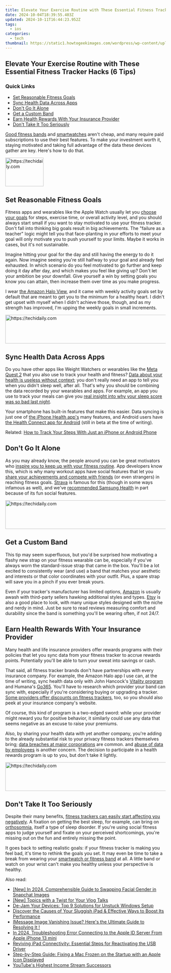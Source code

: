 ```yaml
---
title: Elevate Your Exercise Routine with These Essential Fitness Tracker Hacks (6 Tips)
date: 2024-10-04T18:39:55.403Z
updated: 2024-10-11T16:44:23.952Z
tags:
  - ios
categories:
  - tech
thumbnail: https://static1.howtogeekimages.com/wordpress/wp-content/uploads/2023/04/halo-view.jpg
---
```


## Elevate Your Exercise Routine with These Essential Fitness Tracker Hacks (6 Tips)

### Quick Links

* [Set Reasonable Fitness Goals](https://android-location-track.techidaily.com/in-2024-ways-to-stop-parent-tracking-your-samsung-galaxy-a05-drfone-by-drfone-virtual-android/)
* [Sync Health Data Across Apps](https://some-skills.techidaily.com/updated-unleash-the-full-potential-of-your-live-streams-using-onestream/)
* [Don't Go It Alone](https://article-helps.techidaily.com/updated-in-2024-top-power-supplies-for-black-gopro-hero5-cameras-authentic-and-imposters/)
* [Get a Custom Band](https://ios-unlock.techidaily.com/in-2024-learn-how-to-lock-stolen-your-apple-iphone-14-plus-properly-by-drfone-ios/)
* [Earn Health Rewards With Your Insurance Provider](https://some-knowledge.techidaily.com/updated-gradient-goes-night-premieres-trick/)
* [Don't Take It Too Seriously](https://instagram-videos.techidaily.com/quantifying-igtv-engagement-and-outreach-for-2024/)

[Good fitness bands](https://some-techniques.techidaily.com/new-health-advocacy-through-strategic-social-media-plays/) and [smartwatches](https://pokemon-go-android.techidaily.com/can-i-use-itools-gpx-file-to-catch-the-rare-pokemon-on-poco-f5-5g-drfone-by-drfone-virtual-android/) aren't cheap, and many require paid subscriptions to use their best features. To make your investment worth it, staying motivated and taking full advantage of the data these devices gather are key. Here's how to do that.

<!-- affiliate ads begin -->
<a href="https://bluetties.sjv.io/c/5597632/2141688/17094" target="_top" id="2141688">
  <img src="//a.impactradius-go.com/display-ad/17094-2141688" border="0" alt="https://techidaily.com" width="120" height="90"/>
</a>
<img height="0" width="0" src="https://bluetties.sjv.io/i/5597632/2141688/17094" style="position:absolute;visibility:hidden;" border="0" />
<!-- affiliate ads end -->

##  Set Reasonable Fitness Goals

 Fitness apps and wearables like the Apple Watch usually let you [choose your goals](https://extra-tips.techidaily.com/edge-and-elegance-in-figure-skating/) for steps, exercise time, or overall activity level, and you should always start small if you want to stay motivated to use your fitness tracker. Don't fall into thinking big goals result in big achievements. The "failure as a teacher" logic might tell you that face-planting in your efforts to meet your goal will only motivate you to push yourself to your limits. Maybe it works in cases, but it's not sustainable.

 Imagine hitting your goal for the day and still having the energy to do it again. Now imagine seeing you're still halfway to your goal and already feel exhausted. In which scenario do you feel motivated to go further and keep doing it day after day, and which makes you feel like giving up? Don't let your ambition be your downfall. Give yourself a win by setting goals you know you can attain, then increase them over time as you make progress.

 I wear [the Amazon Halo View](https://article-posts.techidaily.com/2024-approved-exploring-updates-to-sonys-s6500-model/), and it came with weekly activity goals set by default that are meant to get you to the minimum for a healthy heart. I didn't get upset with myself when I didn't achieve those, though, and as my strength has improved, I'm upping the weekly goals in small increments.

<!-- affiliate ads begin -->
<a href="https://bluettius.sjv.io/c/5597632/2139115/17108" target="_top" id="2139115">
  <img src="//a.impactradius-go.com/display-ad/17108-2139115" border="0" alt="https://techidaily.com" width="728" height="90"/>
</a>
<img height="0" width="0" src="https://bluettius.sjv.io/i/5597632/2139115/17108" style="position:absolute;visibility:hidden;" border="0" />
<!-- affiliate ads end -->

##  Sync Health Data Across Apps

 Do you have other apps like Weight Watchers or wearables like the [Meta Quest 2](https://www.amazon.com/Oculus-Quest-Advanced-All-One-Virtual/dp/B099VMT8VZ?tag=htg-v2-268mj3i-20&ascsubtag=UUhtgUeUpU204606&asc%5Frefurl=https%3A%2F%2Fwww.howtogeek.com%2F830528%2Ftips-to-get-the-most-out-of-your-fitness-tracker%2F&asc%5Fcampaign=Evergreen) that you also use to track your health and fitness? [Data about your health is useless without context](https://youtube-lab.techidaily.com/ed-2024-approved-dodging-doubts-a-guide-to-vloggings-most-common-anxieties/); you don't really need an app to tell you when you didn't sleep well, after all. That's why you should be combining the data recorded by your wearables and apps. For example, an app you use to track your meals can give you [real insight into why your sleep score was so bad last night](https://digital-screen-recording.techidaily.com/updated-in-2024-navigating-overwatch-audio-capture-settings/).

 Your smartphone has built-in features that make this easier. Data syncing is just one of [the iPhone Health app's](https://extra-tips.techidaily.com/metaverse-giggles-galore-ingenious-ways-to-craft-memes/) many features, and Android users have [the Health Connect app for Android](https://some-guidance.techidaily.com/new-tune-up-the-mundane-how-to-add-custom-ringtones-and-sounds-for-a-unique-auditory-experience-on-android/) (still in beta at the time of writing).

Related: [How to Track Your Steps With Just an iPhone or Android Phone](https://fox-info.techidaily.com/updated-in-2024-unveiling-time-lapse-techniques-for-samsung-enthusiasts/) 

##  Don't Go It Alone

 As you may already know, the people around you can be great motivators who [inspire you to keep up with your fitness routine](https://sim-unlock.techidaily.com/in-2024-how-to-check-if-your-oppo-is-unlocked-by-drfone-android/). App developers know this, which is why many workout apps have social features that let you [share your achievements and compete with friends](https://some-techniques.techidaily.com/in-2024-full-spectrum-analysis-exploring-the-depths-of-bublcam-360/) (or even strangers) in reaching fitness goals. [Strava](https://www.strava.com/) is famous for this (though in some ways infamous as well), and we've [recommended Samsung Health](https://facebook-video-footage.techidaily.com/new-2024-approved-10-common-vlogging-fears-and-how-to-beat-them/) in part because of its fun social features.

<!-- affiliate ads begin -->
<a href="https://aligracehair.sjv.io/c/5597632/2087253/19272" target="_top" id="2087253">
  <img src="//a.impactradius-go.com/display-ad/19272-2087253" border="0" alt="https://techidaily.com" width="728" height="90"/>
</a>
<img height="0" width="0" src="https://aligracehair.sjv.io/i/5597632/2087253/19272" style="position:absolute;visibility:hidden;" border="0" />
<!-- affiliate ads end -->

##  Get a Custom Band

 This tip may seem superfluous, but you'd be surprised how motivating a flashy new strap on your fitness wearable can be, especially if you've always worn the standard-issue strap that came in the box. You'll be a lot excited to consistently wear (and use) a band that matches your aesthetic and interests or that color coordinates with your outfit. Plus, a spare strap will save you in a pinch if you ever break yours.

 Even if your tracker's manufacturer has limited options, [Amazon](https://www.amazon.com/?tag=htg-v2-268mj3i-20&ascsubtag=UUhtgUeUpU204606&asc%5Frefurl=https%3A%2F%2Fwww.howtogeek.com%2F830528%2Ftips-to-get-the-most-out-of-your-fitness-tracker%2F&asc%5Fcampaign=Evergreen) is usually awash with third-party sellers hawking additional styles and types. [Etsy](https://www.etsy.com/) is also a good place to look, with many unique styles designed with the niche and nerdy in mind. Just be sure to read reviews measuring comfort and durability since the band is something you'll be wearing often, if not 24/7.

##  Earn Health Rewards With Your Insurance Provider

 Many health and life insurance providers offer rewards programs with their policies that let you sync data from your fitness tracker to accrue rewards points. Potentially you'll be able to turn your sweat into savings or cash.

 That said, all fitness tracker brands don't have partnerships with every insurance company. For example, the Amazon Halo app I use can, at the time of writing, sync health data only with John Hancock's [Vitality program](https://www.johnhancock.com/life-insurance/vitality-program.html) and Humana's [Go365](https://www.humana.com/manage-your-health/achieving-health-goals/go-365). You'll have to research which provider your band can sync with, especially if you're considering buying or upgrading a tracker. [Some providers offer discounts on fitness trackers](https://instagram-clips.techidaily.com/making-windows-11-work-fixing-elan-input-glitches/), too, so you should also peek at your insurance company's website.

 Of course, this kind of program is a two-edged sword: while your provider might reward you for positive behavior, it similarly could use any data that seems negative as an excuse to raise your premiums.

 Also, by sharing your health data with yet another company, you're adding to the already substantial risk to your privacy fitness trackers themselves bring; [data breaches at major corporations](https://ios-unlock.techidaily.com/complete-fixes-to-solve-iphone-15-pro-randomly-asking-for-apple-id-password-by-drfone-ios/) are common. and [abuse of data by employees](https://location-social.techidaily.com/how-to-changeadd-location-filters-on-snapchat-for-your-nokia-c110-drfone-by-drfone-virtual-android/) is another concern. The decision to participate in a health rewards program is up to you, but don't take it lightly.

<!-- affiliate ads begin -->
<a href="https://appsumo.8odi.net/c/5597632/2144273/7443" target="_top" id="2144273">
  <img src="//a.impactradius-go.com/display-ad/7443-2144273" border="0" alt="https://techidaily.com" width="728" height="90"/>
</a>
<img height="0" width="0" src="https://appsumo.8odi.net/i/5597632/2144273/7443" style="position:absolute;visibility:hidden;" border="0" />
<!-- affiliate ads end -->

##  Don't Take It Too Seriously

 Despite their many benefits, [fitness trackers can easily start affecting you negatively](https://www.lifesavvy.com/108524/your-fitness-tracker-might-be-harming-your-mental-health/). A fixation on getting the best sleep, for example, can bring on [orthosomnia](https://www.health.com/condition/sleep/what-is-orthosomnia), itself a type of sleep disorder. If you're using social fitness apps to judge yourself and fixate on your perceived shortcomings, you're missing out on the fun and entirely missing the point.

 It goes back to setting realistic goals: if your fitness tracker is making you feel bad, it's time to rethink the goals you set. It may even be time to take a break from wearing your [smartwatch or fitness band](https://tech-recovery.techidaily.com/the-ultimate-tutorial-on-how-to-cancel-and-retrieve-an-email-in-outlook/) at all. A little band or watch on your wrist can't make you healthy unless your perspective is healthy.

<ins class="adsbygoogle"
     style="display:block"
     data-ad-format="autorelaxed"
     data-ad-client="ca-pub-7571918770474297"
     data-ad-slot="1223367746"></ins>

<ins class="adsbygoogle"
     style="display:block"
     data-ad-client="ca-pub-7571918770474297"
     data-ad-slot="8358498916"
     data-ad-format="auto"
     data-full-width-responsive="true"></ins>

<span class="atpl-alsoreadstyle">Also read:</span>
<div><ul>
<li><a href="https://instagram-video-files.techidaily.com/new-in-2024-comprehensible-guide-to-swapping-facial-gender-in-snapchat-images/"><u>[New] In 2024, Comprehensible Guide to Swapping Facial Gender in Snapchat Images</u></a></li>
<li><a href="https://facebook-video-share.techidaily.com/new-topics-with-a-twist-for-your-vlog-talks/"><u>[New] Topics with a Twist for Your Vlog Talks</u></a></li>
<li><a href="https://win11.techidaily.com/de-jam-your-devices-top-9-solutions-for-unstuck-windows-setup/"><u>De-Jam Your Devices: Top 9 Solutions for Unstuck Windows Setup</u></a></li>
<li><a href="https://os-tips.techidaily.com/discover-the-causes-of-your-sluggish-ipad-and-effective-ways-to-boost-its-performance/"><u>Discover the Causes of Your Sluggish iPad & Effective Ways to Boost Its Performance</u></a></li>
<li><a href="https://os-tips.techidaily.com/imessage-image-vanishing-issue-heres-the-ultimate-guide-to-resolving-it/"><u>IMessage Image Vanishing Issue? Here's the Ultimate Guide to Resolving It !</u></a></li>
<li><a href="https://apple-account.techidaily.com/in-2024-troubleshooting-error-connecting-to-the-apple-id-server-from-apple-iphone-13-mini-by-drfone-ios/"><u>In 2024, Troubleshooting Error Connecting to the Apple ID Server From Apple iPhone 13 mini</u></a></li>
<li><a href="https://os-tips.techidaily.com/reviving-ipad-connectivity-essential-steps-for-reactivating-the-usb-driver/"><u>Reviving iPad Connectivity: Essential Steps for Reactivating the USB Driver</u></a></li>
<li><a href="https://os-tips.techidaily.com/step-by-step-guide-fixing-a-mac-frozen-on-the-startup-with-an-apple-icon-displayed/"><u>Step-by-Step Guide: Fixing a Mac Frozen on the Startup with an Apple Icon Displayed</u></a></li>
<li><a href="https://youtube-video-recordings.techidaily.com/youtubes-highest-income-stream-successors/"><u>YouTube's Highest Income Stream Successors</u></a></li>
</ul></div>

